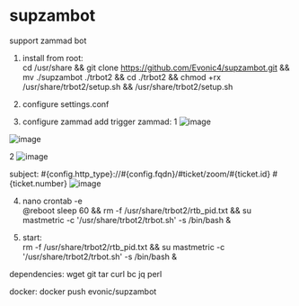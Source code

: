 # supzambot
support zammad bot  
  
1. install from root:  
cd /usr/share && git clone https://github.com/Evonic4/supzambot.git && mv ./supzambot ./trbot2 && cd ./trbot2 && chmod +rx /usr/share/trbot2/setup.sh && /usr/share/trbot2/setup.sh  
  
2. configure settings.conf  
  
3. configure zammad 
  add trigger zammad:
1
![image](https://user-images.githubusercontent.com/46780974/193843501-16400722-9fdf-40c1-b933-a361eaab90f4.png)
  
![image](https://user-images.githubusercontent.com/46780974/193843171-6b0747bf-0753-42f5-8941-e1d26065eff0.png)

2
![image](https://user-images.githubusercontent.com/46780974/193843663-3bcd61c6-9fc9-4727-9001-e1913f5d7296.png)

  subject: #{config.http_type}://#{config.fqdn}/#ticket/zoom/#{ticket.id} #{ticket.number}
![image](https://user-images.githubusercontent.com/46780974/193843777-9413fb3b-81cf-499f-86cf-0ba8febf3630.png)
  
  
4. nano crontab -e  
@reboot sleep 60 && rm -f /usr/share/trbot2/rtb_pid.txt && su mastmetric -c '/usr/share/trbot2/trbot.sh' -s /bin/bash &  
  
5. start:  
rm -f /usr/share/trbot2/rtb_pid.txt && su mastmetric -c '/usr/share/trbot2/trbot.sh' -s /bin/bash &  
  
  
dependencies: wget git tar curl bc jq perl  
  
  docker: docker push evonic/supzambot  
  
